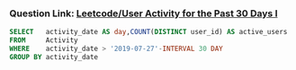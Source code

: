 ###  Question Link: [Leetcode/User Activity for the Past 30 Days I](https://leetcode.com/problems/user-activity-for-the-past-30-days-i/)

```sql
SELECT   activity_date AS day,COUNT(DISTINCT user_id) AS active_users
FROM     Activity
WHERE    activity_date > '2019-07-27'-INTERVAL 30 DAY
GROUP BY activity_date
```
